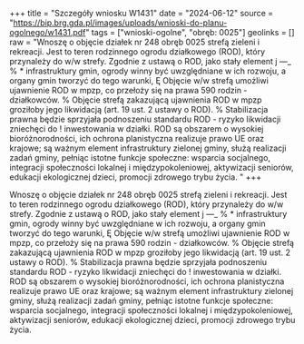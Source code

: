 +++
title = "Szczegóły wniosku W1431"
date = "2024-06-12"
source = "https://bip.brg.gda.pl/images/uploads/wnioski-do-planu-ogolnego/w1431.pdf"
tags = ["wnioski-ogolne", "obręb: 0025"]
geolinks = []
raw = "Wnoszę o objęcie działek nr 248 obręb 0025 strefą zieleni i rekreacji. Jest to teren rodzinnego ogrodu działkowego (ROD), który przynależy do w/w strefy. Zgodnie z ustawą o ROD, jako stały element j —_  %   *  infrastruktury gmin, ogrody winny być uwzględniane w ich rozwoju, a organy gmin tworzyć do tego warunki, Ę  Objęcie w/w strefą umożliwi ujawnienie ROD w mpzp, co przełoży się na prawa 590 rodzin - działkowców. %   Objęcie strefą zakazującą ujawnienia ROD w mpzp groziłoby jego likwidacją (art. 19 ust. 2 ustawy o ROD). % Stabilizacja prawna będzie sprzyjała podnoszeniu standardu ROD - ryzyko likwidacji zniechęci do !  inwestowania w działki. ROD są obszarem o wysokiej bioróżnorodności, ich ochrona planistyczna realizuje prawo UE oraz krajowe; są ważnym element infrastruktury zielonej gminy, służą realizacji zadań gminy,  pełniąc istotne funkcje społeczne: wsparcia socjalnego, integracji społeczności lokalnej i międzypokoleniowej,  aktywizacji seniorów, edukacji ekologicznej dzieci, promocji zdrowego trybu życia.  "
+++

Wnoszę o objęcie działek nr 248 obręb 0025 strefą zieleni i rekreacji. Jest to teren rodzinnego
ogrodu działkowego (ROD), który przynależy do w/w strefy. Zgodnie z ustawą o ROD, jako stały element
j —_
 % 
 * 
infrastruktury gmin, ogrody winny być uwzględniane w ich rozwoju, a organy gmin tworzyć do tego warunki, Ę
 Objęcie w/w strefą umożliwi ujawnienie ROD w mpzp, co przełoży się na prawa 590 rodzin - działkowców. % 
 Objęcie strefą zakazującą ujawnienia ROD w mpzp groziłoby jego likwidacją (art. 19 ust. 2 ustawy o ROD). %
Stabilizacja prawna będzie sprzyjała podnoszeniu standardu ROD - ryzyko likwidacji zniechęci do !
 inwestowania w działki. ROD są obszarem o wysokiej bioróżnorodności, ich ochrona planistyczna realizuje
prawo UE oraz krajowe; są ważnym element infrastruktury zielonej gminy, służą realizacji zadań gminy,
 pełniąc istotne funkcje społeczne: wsparcia socjalnego, integracji społeczności lokalnej i międzypokoleniowej, 
aktywizacji seniorów, edukacji ekologicznej dzieci, promocji zdrowego trybu życia. 




